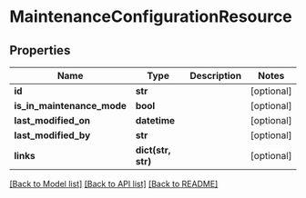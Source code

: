 # MaintenanceConfigurationResource

## Properties
Name | Type | Description | Notes
------------ | ------------- | ------------- | -------------
**id** | **str** |  | [optional] 
**is_in_maintenance_mode** | **bool** |  | [optional] 
**last_modified_on** | **datetime** |  | [optional] 
**last_modified_by** | **str** |  | [optional] 
**links** | **dict(str, str)** |  | [optional] 

[[Back to Model list]](../README.md#documentation-for-models) [[Back to API list]](../README.md#documentation-for-api-endpoints) [[Back to README]](../README.md)


